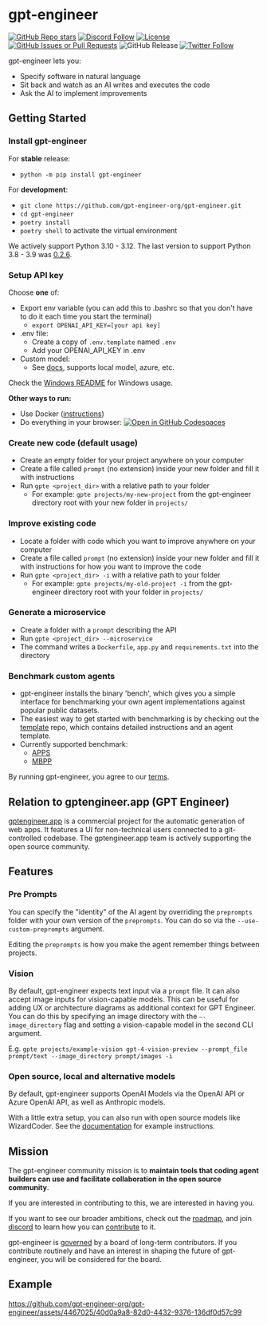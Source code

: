 # gpt-engineer

[![GitHub Repo stars](https://img.shields.io/github/stars/gpt-engineer-org/gpt-engineer?style=social)](https://github.com/gpt-engineer-org/gpt-engineer)
[![Discord Follow](https://dcbadge.vercel.app/api/server/8tcDQ89Ej2?style=flat)](https://discord.gg/8tcDQ89Ej2)
[![License](https://img.shields.io/github/license/gpt-engineer-org/gpt-engineer)](https://github.com/gpt-engineer-org/gpt-engineer/blob/main/LICENSE)
[![GitHub Issues or Pull Requests](https://img.shields.io/github/issues/gpt-engineer-org/gpt-engineer)](https://github.com/gpt-engineer-org/gpt-engineer/issues)
![GitHub Release](https://img.shields.io/github/v/release/gpt-engineer-org/gpt-engineer)
[![Twitter Follow](https://img.shields.io/twitter/follow/antonosika?style=social)](https://twitter.com/antonosika)

gpt-engineer lets you:
- Specify software in natural language
- Sit back and watch as an AI writes and executes the code
- Ask the AI to implement improvements

## Getting Started

### Install gpt-engineer

For **stable** release:

- `python -m pip install gpt-engineer`

For **development**:
- `git clone https://github.com/gpt-engineer-org/gpt-engineer.git`
- `cd gpt-engineer`
- `poetry install`
- `poetry shell` to activate the virtual environment

We actively support Python 3.10 - 3.12. The last version to support Python 3.8 - 3.9 was [0.2.6](https://pypi.org/project/gpt-engineer/0.2.6/).

### Setup API key

Choose **one** of:
- Export env variable (you can add this to .bashrc so that you don't have to do it each time you start the terminal)
    - `export OPENAI_API_KEY=[your api key]`
- .env file:
    - Create a copy of `.env.template` named `.env`
    - Add your OPENAI_API_KEY in .env
- Custom model:
    - See [docs](https://gpt-engineer.readthedocs.io/en/latest/open_models.html), supports local model, azure, etc.

Check the [Windows README](./WINDOWS_README.md) for Windows usage.

**Other ways to run:**
- Use Docker ([instructions](docker/README.md))
- Do everything in your browser:
[![Open in GitHub Codespaces](https://github.com/codespaces/badge.svg)](https://github.com/gpt-engineer-org/gpt-engineer/codespaces)

### Create new code (default usage)
- Create an empty folder for your project anywhere on your computer
- Create a file called `prompt` (no extension) inside your new folder and fill it with instructions
- Run `gpte <project_dir>` with a relative path to your folder
  - For example: `gpte projects/my-new-project` from the gpt-engineer directory root with your new folder in `projects/`

### Improve existing code
- Locate a folder with code which you want to improve anywhere on your computer
- Create a file called `prompt` (no extension) inside your new folder and fill it with instructions for how you want to improve the code
- Run `gpte <project_dir> -i` with a relative path to your folder
  - For example: `gpte projects/my-old-project -i` from the gpt-engineer directory root with your folder in `projects/`

### Generate a microservice

- Create a folder with a `prompt` describing the API
- Run `gpte <project_dir> --microservice`
- The command writes a `Dockerfile`, `app.py` and `requirements.txt` into the directory

### Benchmark custom agents
- gpt-engineer installs the binary 'bench', which gives you a simple interface for benchmarking your own agent implementations against popular public datasets.
- The easiest way to get started with benchmarking is by checking out the [template](https://github.com/gpt-engineer-org/gpte-bench-template) repo, which contains detailed instructions and an agent template.
- Currently supported benchmark:
  - [APPS](https://github.com/hendrycks/apps)
  - [MBPP](https://github.com/google-research/google-research/tree/master/mbpp)

By running gpt-engineer, you agree to our [terms](https://github.com/gpt-engineer-org/gpt-engineer/blob/main/TERMS_OF_USE.md).


## Relation to gptengineer.app (GPT Engineer)
[gptengineer.app](https://gptengineer.app/) is a commercial project for the automatic generation of web apps.
It features a UI for non-technical users connected to a git-controlled codebase.
The gptengineer.app team is actively supporting the open source community.


## Features

### Pre Prompts
You can specify the "identity" of the AI agent by overriding the `preprompts` folder with your own version of the `preprompts`. You can do so via the `--use-custom-preprompts` argument.

Editing the `preprompts` is how you make the agent remember things between projects.

### Vision

By default, gpt-engineer expects text input via a `prompt` file. It can also accept image inputs for vision-capable models. This can be useful for adding UX or architecture diagrams as additional context for GPT Engineer. You can do this by specifying an image directory with the `—-image_directory` flag and setting a vision-capable model in the second CLI argument.

E.g. `gpte projects/example-vision gpt-4-vision-preview --prompt_file prompt/text --image_directory prompt/images -i`

### Open source, local and alternative models

By default, gpt-engineer supports OpenAI Models via the OpenAI API or Azure OpenAI API, as well as Anthropic models.

With a little extra setup, you can also run with open source models like WizardCoder. See the [documentation](https://gpt-engineer.readthedocs.io/en/latest/open_models.html) for example instructions.

## Mission

The gpt-engineer community mission is to **maintain tools that coding agent builders can use and facilitate collaboration in the open source community**.

If you are interested in contributing to this, we are interested in having you.

If you want to see our broader ambitions, check out the [roadmap](https://github.com/gpt-engineer-org/gpt-engineer/blob/main/ROADMAP.md), and join
[discord](https://discord.gg/8tcDQ89Ej2)
to learn how you can [contribute](.github/CONTRIBUTING.md) to it.

gpt-engineer is [governed](https://github.com/gpt-engineer-org/gpt-engineer/blob/main/GOVERNANCE.md) by a board of long-term contributors. If you contribute routinely and have an interest in shaping the future of gpt-engineer, you will be considered for the board.

## Example



https://github.com/gpt-engineer-org/gpt-engineer/assets/4467025/40d0a9a8-82d0-4432-9376-136df0d57c99
